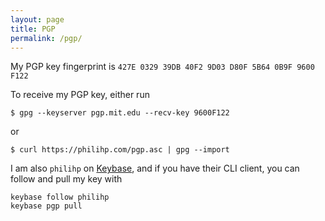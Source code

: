 ```yaml
---
layout: page
title: PGP
permalink: /pgp/
---
```


My PGP key fingerprint is `427E 0329 39DB 40F2 9D03 D80F 5B64 0B9F 9600 F122`

To receive my PGP key, either run

```
$ gpg --keyserver pgp.mit.edu --recv-key 9600F122
```

or

```
$ curl https://philihp.com/pgp.asc | gpg --import
```

I am also `philihp` on [Keybase](https://keybase.io/philihp), and if you have their CLI client, you can follow and pull my key with

```
keybase follow philihp
keybase pgp pull
```
